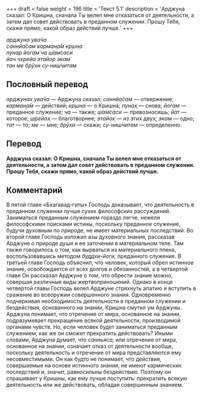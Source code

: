 +++
draft = false
weight = 196
title = 'Текст 5.1'
description = 'Арджуна сказал: О Кришна, сначала Ты велел мне отказаться от деятельности, а затем дал совет действовать в преданном служении. Прошу Тебя, скажи прямо, какой образ действий лучше.'
+++

_арджуна ува̄ча  
саннйа̄сам̇ карман̣а̄м̇ кр̣шн̣а  
пунар йогам̇ ча ш́ам̇саси  
йач чхрейа этайор экам̇  
тан ме брӯхи су-ниш́читам_

## Пословный перевод

_арджунах̣_ _ува̄ча_ — Арджуна сказал; _саннйа̄сам_ — отвержение; _карман̣а̄м_ — действий; _кр̣шн̣а_ — о Кришна; _пунах̣_ — снова; _йогам_ — преданное служение; _ча_ — также; _ш́ам̇саси_ — превозносишь; _йат_ — которое; _ш́рейах̣_ — благотворнее; _этайох̣_ — из этих двух; _экам_ — одно; _тат_ — то; _ме_ — мне; _брӯхи_ — скажи; _су_\-_ниш́читам_ — определенно.

## Перевод

**Арджуна сказал: О Кришна, сначала Ты велел мне отказаться от деятельности, а затем дал совет действовать в преданном служении. Прошу Тебя, скажи прямо, какой образ действий лучше.**

## Комментарий

В пятой главе «Бхагавад-гиты» Господь доказывает, что деятельность в преданном служении лучше сухих философских рассуждений. Заниматься преданным служением гораздо легче, нежели философскими поисками истины, поскольку преданное служение, будучи духовным по природе, не имеет материальных последствий. Во второй главе Господь изложил азы духовного знания, рассказав Арджуне о природе души и ее заточении в материальном теле. Там также говорилось о том, как вырваться из материального плена, воспользовавшись методом _буддхи-йоги,_ преданного служения. В третьей главе Господь объяснил, что человек, который обрел истинное знание, освобождается от всех долгов и обязанностей, а в четвертой главе Он рассказал Арджуне о том, что обрести знание можно, совершая различные виды жертвоприношений. Однако в конце четвертой главы Господь велел Арджуне стряхнуть апатию и вступить в сражение во всеоружии совершенного знания. Одновременно подчеркивая необходимость деятельности в преданном служении и бездействия, основанного на знании, Кришна смутил ум Арджуны. Арджуна понимает, что отречение от мира, основанное на знании, подразумевает прекращение всякой деятельности, производимой органами чувств. Но, если человек будет заниматься преданным служением, как же он сможет прекратить действовать? Иными словами, Арджуна думает, что _санньяса,_ или отречение от мира, основанное на знании, означает отказ от деятельности вообще, поскольку деятельность и отречение от мира представляются ему несовместимыми. Он как будто не понимает, что действия, совершаемые на основе истинного знания, не имеют кармических последствий и, значит, равносильны бездействию. Поэтому он спрашивает у Кришны, как ему лучше поступить: прекратить всякую деятельность или же действовать, обладая совершенным знанием.

